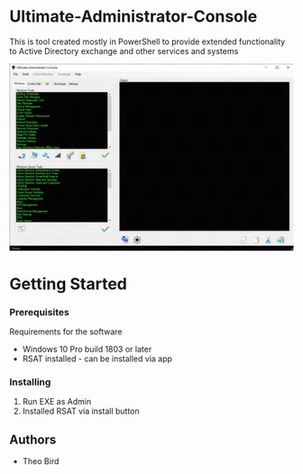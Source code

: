 # Ultimate-Administrator-Console
This is tool created mostly in PowerShell to provide extended functionality to Active Directory exchange and other services and systems

![UAC](https://github.com/Elemental-IT/Ultimate-Administrator-Console/blob/master/Images/Readme.jpg)

# Getting Started

### Prerequisites

Requirements for the software
- Windows 10 Pro build 1803 or later 
- RSAT installed - can be installed via app 

### Installing

1. Run EXE as Admin 
2. Installed RSAT via install button
    
## Authors

- Theo Bird 




